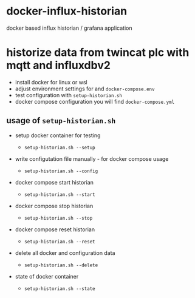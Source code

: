 # docker-influx-historian
docker based influx historian / grafana  application

# historize data from twincat plc with mqtt and influxdbv2

* install docker for linux or wsl
* adjust environment settings for and `docker-compose.env`
* test configuration with `setup-historian.sh`
* docker compose configuration you will find `docker-compose.yml` 

## usage of `setup-historian.sh`

* setup docker container for testing
  - `setup-historian.sh --setup`

* write configutation file manually - for docker compose usage
  - `setup-historian.sh --config`
  
* docker compose start historian
  - `setup-historian.sh --start`

* docker compose stop historian
  - `setup-historian.sh --stop`

* docker compose reset historian
  - `setup-historian.sh --reset`

* delete all docker and configuration data
  - `setup-historian.sh --delete`

* state of docker container
  - `setup-historian.sh --state`